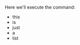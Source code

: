 Here we'll execute the command:
<!-- MDUP:BEG (CMD:file /etc/passwd) -->
<!-- MDUP:END -->

- this
- is
- just
- a
- list